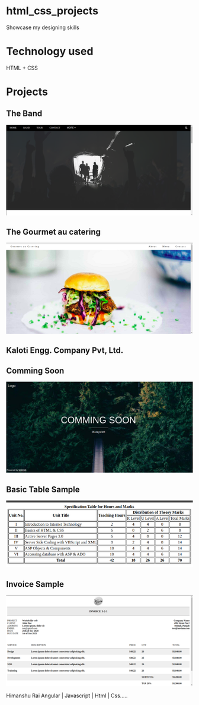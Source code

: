 # html_css_projects
Showcase my designing skills 

# Technology used
HTML + CSS

# Projects
## The Band

![the_band](project-intro/band.png)
## The Gourmet au catering
![the_band](project-intro/catering.png)
## Kaloti Engg. Company Pvt, Ltd.
## Comming Soon
![comming_soon](project-intro/comming_soon.png)
## Basic Table Sample
![basic_table](project-intro/basic_table.png)
## Invoice Sample
![invoice](project-intro/invoice.png)


Himanshu Rai
 Angular | Javascript | Html | Css.....

